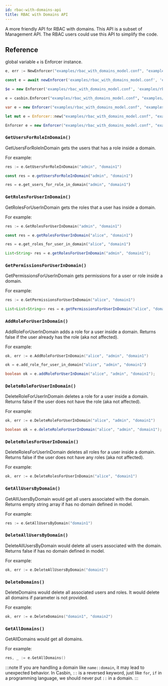 ```yaml
---
id: rbac-with-domains-api
title: RBAC with Domains API
---
```


A more friendly API for RBAC with domains. This API is a subset of Management API. The RBAC users could use this API to simplify the code. 

## Reference

global variable `e` is Enforcer instance.

<!--DOCUSAURUS_CODE_TABS-->

<!--Go-->
```go
e, err := NewEnforcer("examples/rbac_with_domains_model.conf", "examples/rbac_with_domains_policy.csv")
```

<!--Node.js-->
```typescript
const e = await newEnforcer('examples/rbac_with_domains_model.conf', 'examples/rbac_with_domains_policy.csv')
```

<!--PHP-->
```php
$e = new Enforcer('examples/rbac_with_domains_model.conf', 'examples/rbac_with_domains_policy.csv');
```

<!--Python-->
```python
e = casbin.Enforcer("examples/rbac_with_domains_model.conf", "examples/rbac_with_domains_policy.csv")
```

<!--.NET-->
```csharp
var e = new Enforcer("examples/rbac_with_domains_model.conf", "examples/rbac_with_domains_policy.csv");
```

<!--Rust-->
```rust
let mut e = Enforcer::new("examples/rbac_with_domains_model.conf", "examples/rbac_with_domains_policy.csv").await?;
```

<!--Java-->
```java
Enforcer e = new Enforcer("examples/rbac_with_domains_model.conf", "examples/rbac_with_domains_policy.csv");
```

<!--END_DOCUSAURUS_CODE_TABS-->

### `GetUsersForRoleInDomain()`

GetUsersForRoleInDomain gets the users that has a role inside a domain.

For example:

<!--DOCUSAURUS_CODE_TABS-->

<!--Go-->
```go
res := e.GetUsersForRoleInDomain("admin", "domain1")
```

<!--Node.js-->
```typescript
const res = e.getUsersForRoleInDomain("admin", "domain1")
```

<!--Python-->
```python
res = e.get_users_for_role_in_domain("admin", "domain1")
```

<!--END_DOCUSAURUS_CODE_TABS-->

### `GetRolesForUserInDomain()`

GetRolesForUserInDomain gets the roles that a user has inside a domain.

For example:

<!--DOCUSAURUS_CODE_TABS-->

<!--Go-->
```go
res := e.GetRolesForUserInDomain("admin", "domain1")
```

<!--Node.js-->
```typescript
const res = e.getRolesForUserInDomain("alice", "domain1")
```

<!--Python-->
```python
res = e.get_roles_for_user_in_domain("alice", "domain1")
```

<!--Java-->
```java
List<String> res = e.getRolesForUserInDomain("admin", "domain1");
```

<!--END_DOCUSAURUS_CODE_TABS-->

### `GetPermissionsForUserInDomain()`

GetPermissionsForUserInDomain gets permissions for a user or role inside a domain.

For example:

<!--DOCUSAURUS_CODE_TABS-->

<!--Go-->
```go
res := e.GetPermissionsForUserInDomain("alice", "domain1")
```

<!--Java-->
```java
List<List<String>> res = e.getPermissionsForUserInDomain("alice", "domain1");
```

<!--END_DOCUSAURUS_CODE_TABS-->

### `AddRoleForUserInDomain()`

AddRoleForUserInDomain adds a role for a user inside a domain.
Returns false if the user already has the role (aka not affected).

For example:

<!--DOCUSAURUS_CODE_TABS-->

<!--Go-->
```go
ok, err := e.AddRoleForUserInDomain("alice", "admin", "domain1")
```

<!--Python-->
```python
ok = e.add_role_for_user_in_domain("alice", "admin", "domain1")
```

<!--Java-->
```java
boolean ok = e.addRoleForUserInDomain("alice", "admin", "domain1");
```

<!--END_DOCUSAURUS_CODE_TABS-->

### `DeleteRoleForUserInDomain()`

DeleteRoleForUserInDomain deletes a role for a user inside a domain.
Returns false if the user does not have the role (aka not affected).

For example:

<!--DOCUSAURUS_CODE_TABS-->

<!--Go-->
```go
ok, err := e.DeleteRoleForUserInDomain("alice", "admin", "domain1")
```

<!--Java-->
```java
boolean ok = e.deleteRoleForUserInDomain("alice", "admin", "domain1");
```

<!--END_DOCUSAURUS_CODE_TABS-->

### `DeleteRolesForUserInDomain()`

DeleteRolesForUserInDomain deletes all roles for a user inside a domain.
Returns false if the user does not have any roles (aka not affected).

For example:

<!--DOCUSAURUS_CODE_TABS-->

<!--Go-->
```go
ok, err := e.DeleteRolesForUserInDomain("alice", "domain1")
```

<!--END_DOCUSAURUS_CODE_TABS-->

### `GetAllUsersByDomain()`

GetAllUsersByDomain would get all users associated with the domain.
Returns empty string array if has no domain defined in model.

For example:

<!--DOCUSAURUS_CODE_TABS-->

<!--Go-->
```go
res := e.GetAllUsersByDomain("domain1")
```

<!--END_DOCUSAURUS_CODE_TABS-->

### `DeleteAllUsersByDomain()`

DeleteAllUsersByDomain would delete all users associated with the domain.
Returns false if has no domain defined in model.

For example:

<!--DOCUSAURUS_CODE_TABS-->

<!--Go-->
```go
ok, err := e.DeleteAllUsersByDomain("domain1")
```

<!--END_DOCUSAURUS_CODE_TABS-->

### `DeleteDomains()`

DeleteDomains would delete all associated users and roles.
It would delete all domains if parameter is not provided.

For example:

<!--DOCUSAURUS_CODE_TABS-->

<!--Go-->
```go
ok, err := e.DeleteDomains("domain1", "domain2")
```

<!--END_DOCUSAURUS_CODE_TABS-->

### `GetAllDomains()`

GetAllDomains would get all domains.

For example:

<!--DOCUSAURUS_CODE_TABS-->

<!--Go-->
```go
res, _ := e.GetAllDomains()
```

<!--END_DOCUSAURUS_CODE_TABS-->

:::note
If you are handling a domain like ```name::domain```, it may lead to unexpected behavior. In Casbin, ```::``` is a reversed keyword, just like ```for```, ```if``` in a programming language, we should never put ```::``` in a domain.
:::
